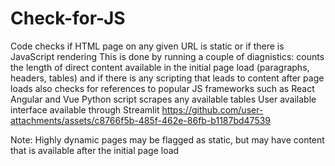 # Check-for-JS
Code checks if HTML page on any given URL is static or if there is JavaScript rendering
  This is done by running a couple of diagnistics:
    counts the length of direct content available in the initial page load (paragraphs, headers, tables) and if there is any scripting that leads to content after page loads
    also checks for references to popular JS frameworks such as React Angular and Vue
  Python script scrapes any available tables
  User available interface available through Streamlit
  https://github.com/user-attachments/assets/c8766f5b-485f-462e-86fb-b1187bd47539

Note:
  Highly dynamic pages may be flagged as static, but may have content that is available after the initial page load
